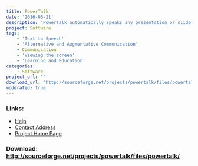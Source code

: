 ```yaml
---
title: PowerTalk
date: '2016-06-21'
description: 'PowerTalk automatically speaks any presentation or slide show running in Microsoft PowerPoint for Windows.  You just download and install PowerTalk and while you open and run the presentation as usual it speaks the text on your slides. The advantage over other generic \''Text To Speech\'' programs is that PowerTalk is able to speak text as it appears and can also speak hidden text attached to images. Speech is provided by the standard synthesised computer voices that are provided with Windows. Note: The ""Latest version"" information here is not currently maintained. Select the external download link to Sourceforge for the latest versions!'
project: Software
tags:
    - 'Text to Speech'
    - 'Alternative and Augmentative Communication'
    - Communication
    - 'Viewing the screen'
    - 'Learning and Education'
categories:
    - Software
project_url: ""
download_url: 'http://sourceforge.net/projects/powertalk/files/powertalk/'
moderated: true
---
```



### Links:
- <a href="http://www.oatsoft.org/Software/PowerTalk/help">Help</a>
- <a href="mailto:powertalk@fullmeasure.co.uk">Contact Address</a>
- <a href="http://fullmeasure.co.uk/powertalk/">Project Home Page</a>

### Download: http://sourceforge.net/projects/powertalk/files/powertalk/ 
